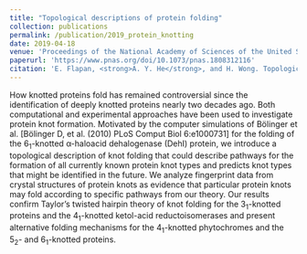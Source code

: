 ```yaml
---
title: "Topological descriptions of protein folding"
collection: publications
permalink: /publication/2019_protein_knotting
date: 2019-04-18
venue: 'Proceedings of the National Academy of Sciences of the United States of America'
paperurl: 'https://www.pnas.org/doi/10.1073/pnas.1808312116'
citation: 'E. Flapan, <strong>A. Y. He</strong>, and H. Wong. Topological descriptions of protein folding. <em>Proc. Natl. Acad. Sci. U.S.A.</em> doi:10.1073/pnas.1808312116.'
---
```


How knotted proteins fold has remained controversial since the identification of deeply knotted proteins nearly two decades ago. Both computational and experimental approaches have been used to investigate protein knot formation. Motivated by the computer simulations of B&ouml;linger et al. [B&ouml;linger D, et al. (2010) PLoS Comput Biol 6:e1000731] for the folding of the 6<sub>1</sub>-knotted &alpha;-haloacid dehalogenase (DehI) protein, we introduce a topological description of knot folding that could describe pathways for the formation of all currently known protein knot types and predicts knot types that might be identified in the future. We analyze fingerprint data from crystal structures of protein knots as evidence that particular protein knots may fold according to specific pathways from our theory. Our results confirm Taylor’s twisted hairpin theory of knot folding for the 3<sub>1</sub>-knotted proteins and the 4<sub>1</sub>-knotted ketol-acid reductoisomerases and present alternative folding mechanisms for the 4<sub>1</sub>-knotted phytochromes and the 5<sub>2</sub>- and 6<sub>1</sub>-knotted proteins.
